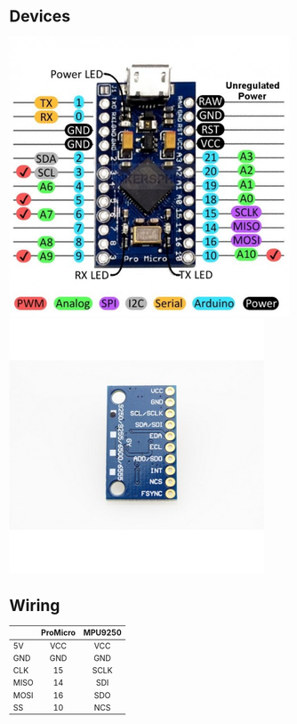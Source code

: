 # Devices
![ProMicro](https://github.com/adiog/embed-promicro-mpu/raw/master/docs/promicro.jpg "ProMicro")
![MPU9250](https://github.com/adiog/embed-promicro-mpu/raw/master/docs/mpu9250.jpg "MPU9250")

# Wiring

|       | ProMicro  | MPU9250  |
| ----- |:---------:|:--------:|
| 5V    | VCC       | VCC      |
| GND   | GND       | GND      |
| CLK   | 15        | SCLK     |
| MISO  | 14        | SDI      |
| MOSI  | 16        | SDO      |
| SS    | 10        | NCS      |
